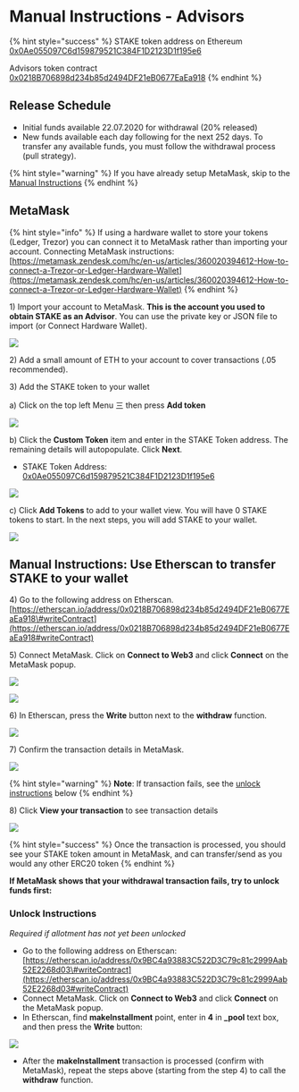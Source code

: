 # Manual Instructions - Advisors

{% hint style="success" %}
STAKE token address on Ethereum [0x0Ae055097C6d159879521C384F1D2123D1f195e6](https://etherscan.io/token/0x0Ae055097C6d159879521C384F1D2123D1f195e6)

Advisors token contract  
[0x0218B706898d234b85d2494DF21eB0677EaEa918](https://etherscan.io/address/0x0218B706898d234b85d2494DF21eB0677EaEa918)
{% endhint %}

## Release Schedule

* Initial funds available 22.07.2020 for withdrawal \(20% released\)
* New funds available each day following for the next 252 days. To transfer any available funds, you must follow the withdrawal process \(pull strategy\).

{% hint style="warning" %}
If you have already setup MetaMask, skip to the [Manual Instructions](https://www.xdaichain.com/for-stakers/stake-token/get-stake/manual-instructions-advisors#manual-instructions-use-etherscan-to-transfer-stake-to-your-wallet)
{% endhint %}

## MetaMask

{% hint style="info" %}
If using a hardware wallet to store your tokens \(Ledger, Trezor\) you can connect it to MetaMask rather than importing your account.  Connecting MetaMask instructions: [https://metamask.zendesk.com/hc/en-us/articles/360020394612-How-to-connect-a-Trezor-or-Ledger-Hardware-Wallet](https://metamask.zendesk.com/hc/en-us/articles/360020394612-How-to-connect-a-Trezor-or-Ledger-Hardware-Wallet)
{% endhint %}

1\) Import your account to MetaMask. **This is the account you used to obtain STAKE as an Advisor**. You can use the private key or JSON file to import \(or Connect Hardware Wallet\).

![](../../../.gitbook/assets/mm1.png)

2\) Add a small amount of ETH to your account to cover transactions \(.05 recommended\).

3\) Add the STAKE token to your wallet

a\) Click on the top left Menu 三  then press **Add token**

![](../../../.gitbook/assets/mm1%20%281%29.png)

b\)  Click the  **Custom Token** item and enter in the STAKE Token address. The remaining details will autopopulate. Click **Next**.  

* STAKE Token Address: [0x0Ae055097C6d159879521C384F1D2123D1f195e6](https://etherscan.io/token/0x0Ae055097C6d159879521C384F1D2123D1f195e6)

![](../../../.gitbook/assets/mm2.png)

c\) Click **Add Tokens** to add to your wallet view. You will have 0 STAKE tokens to start. In the next steps, you will add STAKE to your wallet.

![](../../../.gitbook/assets/mm3.png)

## Manual Instructions: Use Etherscan to transfer STAKE to your wallet

4\) Go to the following address on Etherscan.  
[https://etherscan.io/address/0x0218B706898d234b85d2494DF21eB0677EaEa918\#writeContract](https://etherscan.io/address/0x0218B706898d234b85d2494DF21eB0677EaEa918#writeContract)

5\) Connect MetaMask. Click on **Connect to Web3** and click **Connect**  on the MetaMask popup. 

![](../../../.gitbook/assets/advisor-1.png)

![](../../../.gitbook/assets/connect-2.png)

6\) In Etherscan, press the **Write** button next to the **withdraw** function.

![](../../../.gitbook/assets/advisor-2.png)

7\) Confirm the transaction details in MetaMask.

![](../../../.gitbook/assets/mm-confirm-advisor.png)

{% hint style="warning" %}
**Note**: If transaction fails, see the [unlock instructions]() below
{% endhint %}

8\) Click **View your transaction** to see transaction details

![](../../../.gitbook/assets/advisor-3.png)

{% hint style="success" %}
Once the transaction is processed, you should see your STAKE token amount in MetaMask, and can transfer/send as you would any other ERC20 token
{% endhint %}

**If MetaMask shows that your withdrawal transaction fails, try to unlock funds first:**

### **Unlock Instructions**

_Required if allotment has not yet been unlocked_

* Go to the following address on Etherscan: [https://etherscan.io/address/0x9BC4a93883C522D3C79c81c2999Aab52E2268d03\#writeContract](https://etherscan.io/address/0x9BC4a93883C522D3C79c81c2999Aab52E2268d03#writeContract)
* Connect MetaMask. Click on **Connect to Web3** and click **Connect** on the MetaMask popup.
* In Etherscan, find **makeInstallment** point, enter in **4** in **\_pool** text box, and then press the **Write** button:

![](../../../.gitbook/assets/advisor-install.png)

* After the **makeInstallment** transaction is processed \(confirm with MetaMask\), repeat the steps above \(starting from the step 4\) to call the **withdraw** function.



